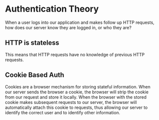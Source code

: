 # Authentication Theory

When a user logs into our application and makes follow up HTTP requests, how does our server know they are logged in, or who they are?

## HTTP is stateless

This means that HTTP requests have no knowledge of previous HTTP requests.

## Cookie Based Auth

Cookies are a browser mechanism for storing stateful information. When our server sends the browser a cookie, the browser will strip the cookie from our request and store it locally. When the browser with the stored cookie makes subsequent requests to our server, the browser will automatically attach this cookie to requests, thus allowing our server to identify the correct user and to identify other information.